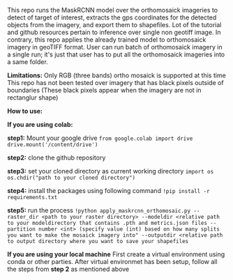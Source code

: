This repo runs the MaskRCNN model over the orthomosaick imageries to detect of target of interest, extracts the gps coordinates for the detected objects from the imagery, and export them to shapefiles.
Lot of the tutorial and github resources pertain to inference over single non geotiff image. In contrary, this repo applies the already trained model to orthomosaick imagery in geoTIFF format. User can run 
batch of orthomosaick imagery in a single run; it's just that user has to put all the orthomosaick imageries into a same folder.

**Limitations:**
Only RGB (three bands) ortho mosaick is supported at this time
This repo has not been tested over imagery that has black pixels outside of boundaries (These black pixels appear when the imagery are not in rectanglur shape)

**How to use:**

**If you are using colab:**

**step1:** Mount your google drive 
      ```from google.colab import drive
      drive.mount('/content/drive')```
      
**step2:** clone the github repository

**step3:** set your cloned directory as current working directory
      ```import os```
      ```os.chdir("path to your cloned directory")```

**step4:** install the packages using following command
      ```!pip install -r requirements.txt```

**step5:** run the process
      ```!python apply_maskrcnn_orthomosaic.py --raster_dir <path to your raster directory> --modeldir <relative path to your modeldirectory that contains .pth and metrics.json files --partition number <int> (specify value (int) based on how many splits you want to make the mosaick imagery into" --outputdir <relative path to output directory where you want to save your shapefiles```
      
**If you are using your local machine**
First create a virtual environment using conda or other parties. After virtual environmet has been setup, follow all the steps from **step 2** as mentioned above
